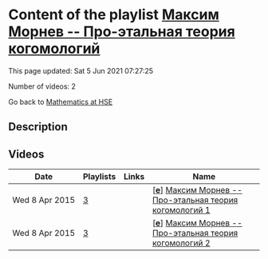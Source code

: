 # Content of the playlist [Максим Морнев -- Про-этальная теория когомологий](https://youtube.com/playlist?list=PLq3E5oubNNoDYQtF7gzUpDVNYchHGgo1C)

This page updated: Sat 5 Jun 2021 07:27:25

Number of videos: 2

Go back to [Mathematics at HSE](./README.md)

## Description



## Videos

|Date|Playlists|Links|Name|
|---|---|---|---|
| Wed&nbsp;8&nbsp;Apr&nbsp;2015 | [3](./playlists/3.md "Максим Морнев -- Про-этальная теория когомологий") |  | [[**e**](https://studio.youtube.com/video/IEpoAJCylgs/edit)] [Максим Морнев -- Про-этальная теория когомологий 1](https://youtube.com/watch?v=IEpoAJCylgs&list=PLq3E5oubNNoDYQtF7gzUpDVNYchHGgo1C "Это видео создано с помощью видеоредактора YouTube (http://www.youtube.com/editor)") |
| Wed&nbsp;8&nbsp;Apr&nbsp;2015 | [3](./playlists/3.md "Максим Морнев -- Про-этальная теория когомологий") |  | [[**e**](https://studio.youtube.com/video/iriso3zUZ18/edit)] [Максим Морнев -- Про-этальная теория когомологий 2](https://youtube.com/watch?v=iriso3zUZ18&list=PLq3E5oubNNoDYQtF7gzUpDVNYchHGgo1C "Это видео создано с помощью видеоредактора YouTube (http://www.youtube.com/editor)") |
